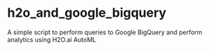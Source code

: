 # h2o_and_google_bigquery
A simple script to perform queries to Google BigQuery and perform analytics using H2O.ai AutoML

